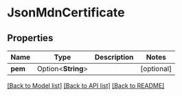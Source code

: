# JsonMdnCertificate

## Properties

Name | Type | Description | Notes
------------ | ------------- | ------------- | -------------
**pem** | Option<**String**> |  | [optional]

[[Back to Model list]](../README.md#documentation-for-models) [[Back to API list]](../README.md#documentation-for-api-endpoints) [[Back to README]](../README.md)


